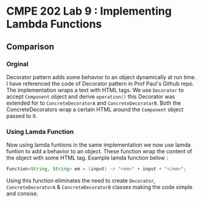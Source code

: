 # CMPE 202 Lab 9 : Implementing Lambda Functions

## Comparison

### Orginal

Decorator pattern adds some behavior to an object dynamically at run time. I have referenced the code of Decorator pattern in Prof Paul's Github repo. The implementation wraps a text with HTML tags. We use `Decorator` to accept `Component` object and derive `operation()` this Decorator was extended for to `ConcreteDecoratorA` and `ConcreteDecoratorB`. Both the ConcreteDecorators wrap a certain HTML around the `Component` object passed to it.

### Using Lamda Function

Now using lamda funtions in the same implementation we now use lamda funtion to add a behavior to an object. These function wrap the content of the object with some HTML tag. Example lamda function below :

```java
Function<String, String> em = (input) -> "<em>" + input + "</em>"; 
```

Using this function eliminates the need to create `Decorator`, `ConcreteDecoratorA` & `ConcreteDecoratorB` classes making the code simple and consise.


